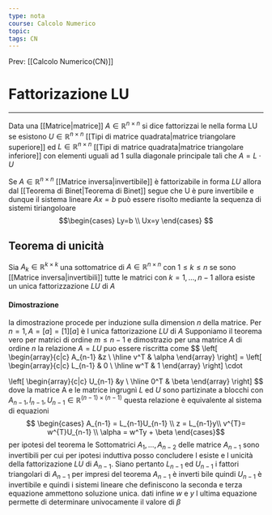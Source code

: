 ```yaml
---
type: nota
course: Calcolo Numerico
topic: 
tags: CN
---
```


Prev: [[Calcolo Numerico(CN)]]

# Fattorizazione LU
---
Data una [[Matrice|matrice]] $A \in \mathbb{R}^{n\times n}$ si dice fattorizzai le nella forma LU se esistono $U\in \mathbb{R}^{n\times n}$  [[Tipi di matrice quadrata|matrice triangolare superiore]] ed $L\in \mathbb{R}^{n\times n}$ [[Tipi di matrice quadrata|matrice triangolare inferiore]] con elementi uguali ad 1 sulla diagonale principale tali che $A = L\cdot U$ 



Se $A \in \mathbb{R}^{n\times n}$ [[Matrice inversa|invertibile]] è fattorizabile in forma $LU$ allora dal [[Teorema di Binet|Teorema di Binet]] segue che U è pure invertibile e dunque il sistema lineare $Ax = b$ può essere risolto mediante la sequenza di sistemi tiriangoloare 
$$\begin{cases}
Ly=b \\
Ux=y
\end{cases}
$$
## Teorema di unicità 
Sia $A_k \in \mathbb{R}^{k\times k}$  una sottomatrice di $A \in \mathbb{R}^{n\times n}$ con $1\leq k\leq n$ se sono [[Matrice inversa|invertibili]] tutte le matrici con $k= 1,\dots,n-1$   allora esiste un unica fattorizzazione $LU$ di $A$

#### Dimostrazione
la dimostrazione procede per induzione sulla dimension $n$ della matrice. Per $n=1, A=[a] = [1][a]$ è l unica fattorizazione $LU$ di $A$ Supponiamo il teorema vero per matrici di ordine $m \leq n-1$ e dimostrazio per una matrice $A$ di ordine $n$ la relazione $A = LU$ puo essere riscritta come 
$$
 \left[
 \begin{array}{c|c}
  A_{n-1} &z \\
  \hline
  v^T & \alpha
 \end{array} 
 \right] = 
 \left[
 \begin{array}{c|c}
  L_{n-1} & 0 \\
  \hline 
  w^T & 1
 \end{array} 
 \right] 
 \cdot
 
 \left[
 \begin{array}{c|c}
  U_{n-1} &y \\
  \hline
  0^T & \beta
 \end{array} 
 \right] 
$$
dove la matrice A e le matrice ingrugnì $L$ ed $U$ sono partizinate a blocchi con $A_{n-1}, l_{n-1}, U_{n-1} \in \mathbb{R}^{(n-1) \times (n-1)}$   questa relazione è equivalente al sistema di equazioni
$$
\begin{cases}
A_{n-1} = L_{n-1}U_{n-1} \\
z = L_{n-1}y\\
v^{T}= w^{T}U_{n-1} \\
\alpha = w^Ty + \beta
\end{cases}$$
per ipotesi del teorema le Sottomatrici $A_1, \dots,A_{n-2}$ delle matrice $A_{n-1}$ sono invertibili per cui  per ipotesi induttiva posso concludere l esiste e l unicità della fattorizazione $LU$ di $A_{n-1}$.
Siano pertanto $L_{n-1}$ ed $U_{n-1}$ i fattori triangolari di $A_{n-1}$ per impresi del teorema $A_{n-1}$ è inverti bile quindi $U_{n-1}$ è invertibile e quindi i sistemi lineare che definiscono la seconda e terza equazione ammettono soluzione unica. dati infine $w$ e $y$ l ultima equazione permette di determinare univocamente il valore di $\beta$ 


